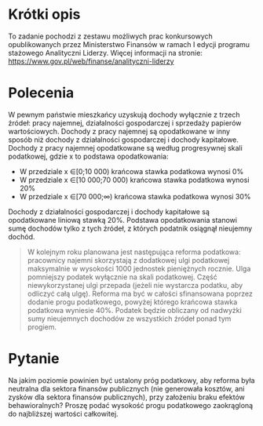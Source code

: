 # Krótki opis
To zadanie pochodzi z zestawu możliwych prac konkursowych opublikowanych przez Ministerstwo Finansów w ramach I edycji programu stażowego Analityczni Liderzy. Więcej informacji na stronie: https://www.gov.pl/web/finanse/analityczni-liderzy


# Polecenia
W pewnym państwie mieszkańcy uzyskują dochody wyłącznie z trzech źródeł: pracy najemnej, działalności gospodarczej i sprzedaży papierów wartościowych. Dochody z pracy najemnej są opodatkowane w inny sposób niż dochody z działalności gospodarczej i dochody kapitałowe. 
Dochody z pracy najemnej opodatkowane są według progresywnej skali podatkowej, gdzie x to podstawa opodatkowania:
- W przedziale x ∈[0;10 000) krańcowa stawka podatkowa wynosi 0%
- W przedziale x ∈[10 000;70 000) krańcowa stawka podatkowa wynosi 20%
- W przedziale x ∈[70 000;∞) krańcowa stawka podatkowa wynosi 30%

Dochody z działalności gospodarczej i dochody kapitałowe są opodatkowane liniową stawką 20%. 
Podstawa opodatkowania stanowi sumę dochodów tylko z tych źródeł, z których podatnik osiągnął nieujemny dochód.

> W kolejnym roku planowana jest następująca reforma podatkowa: pracownicy najemni skorzystają z dodatkowej ulgi podatkowej maksymalnie w wysokości 1000 jednostek pieniężnych rocznie. Ulga pomniejszy podatek wyłącznie na skali podatkowej. Część niewykorzystanej ulgi przepada (jeżeli nie wystarcza podatku, aby odliczyć całą ulgę). Reforma ma być w całości sfinansowana poprzez dodanie progu podatkowego, powyżej którego krańcowa stawka podatkowa wyniesie 40%. Podatek będzie obliczany od nadwyżki sumy nieujemnych dochodów ze wszystkich źródeł ponad tym progiem.

# Pytanie
Na jakim poziomie powinien być ustalony próg podatkowy, aby reforma była neutralna dla sektora finansów publicznych (nie generowała kosztów, ani zysków dla sektora finansów publicznych), przy założeniu braku efektów behawioralnych? Proszę podać wysokość progu podatkowego zaokrągloną do najbliższej wartości całkowitej.
